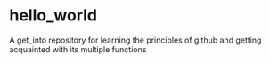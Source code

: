 # hello_world
A get_into repository for learning the principles of github and getting acquainted with its multiple functions
